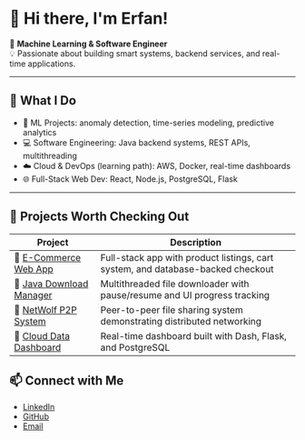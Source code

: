 # 👋 Hi there, I'm Erfan!

🎯 **Machine Learning & Software Engineer**  
💡 Passionate about building smart systems, backend services, and real-time applications.

---

## 🔧 What I Do

- 🧠 ML Projects: anomaly detection, time-series modeling, predictive analytics  
- 💻 Software Engineering: Java backend systems, REST APIs, multithreading  
- ☁️ Cloud & DevOps (learning path): AWS, Docker, real-time dashboards  
- 🌐 Full-Stack Web Dev: React, Node.js, PostgreSQL, Flask

---

## 🚀 Projects Worth Checking Out

| Project | Description |
|--------|-------------|
| 🔗 [E-Commerce Web App](https://github.com/Erfanafshar/ecommerce-app) | Full-stack app with product listings, cart system, and database-backed checkout |
| 🔗 [Java Download Manager](https://github.com/Erfanafshar/download-manager) | Multithreaded file downloader with pause/resume and UI progress tracking |
| 🔗 [NetWolf P2P System](https://github.com/Erfanafshar/netwolf) | Peer-to-peer file sharing system demonstrating distributed networking |
| 🔗 [Cloud Data Dashboard](https://github.com/Erfanafshar/cloud-dashboard) | Real-time dashboard built with Dash, Flask, and PostgreSQL |

## 📫 Connect with Me

- [LinkedIn](https://linkedin.com/in/erfanafshar)
- [GitHub](https://github.com/Erfanafshar)
- [Email](mailto:your.email@example.com)
